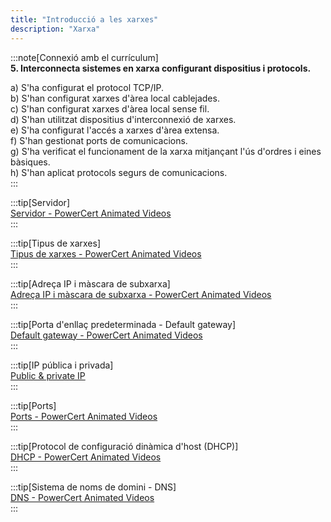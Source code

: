 ```yaml
---  
title: "Introducció a les xarxes"  
description: "Xarxa"  
---  
```


:::note[Connexió amb el currículum]  
**5. Interconnecta sistemes en xarxa configurant dispositius i protocols.**    

a) S'ha configurat el protocol TCP/IP.  
b) S'han configurat xarxes d'àrea local cablejades.  
c) S'han configurat xarxes d'àrea local sense fil.  
d) S'han utilitzat dispositius d'interconnexió de xarxes.  
e) S'ha configurat l'accés a xarxes d'àrea extensa.  
f) S'han gestionat ports de comunicacions.  
g) S'ha verificat el funcionament de la xarxa mitjançant l'ús d'ordres i eines bàsiques.  
h) S'han aplicat protocols segurs de comunicacions.  
:::  

:::tip[Servidor]  
[Servidor - PowerCert Animated Videos](https://www.youtube.com/watch?v=UjCDWCeHCzY)  
:::  

:::tip[Tipus de xarxes]  
[Tipus de xarxes - PowerCert Animated Videos](https://www.youtube.com/watch?v=po8ZFG0Xc4Q)  
:::  

:::tip[Adreça IP i màscara de subxarxa]  
[Adreça IP i màscara de subxarxa - PowerCert Animated Videos](https://www.youtube.com/watch?v=s_Ntt6eTn94)  
:::  

:::tip[Porta d'enllaç predeterminada - Default gateway]  
[Default gateway - PowerCert Animated Videos](https://www.youtube.com/watch?v=pCcJFdYNamc)  
:::  

:::tip[IP pública i privada]  
[Public & private IP](https://www.youtube.com/watch?v=po8ZFG0Xc4Q)  
:::  

:::tip[Ports]  
[Ports - PowerCert Animated Videos](https://www.youtube.com/watch?v=g2fT-g9PX9o)  
:::  

:::tip[Protocol de configuració dinàmica d'host (DHCP)]  
[DHCP - PowerCert Animated Videos](https://www.youtube.com/watch?v=e6-TaH5bkjo)  
:::  

:::tip[Sistema de noms de domini - DNS]  
[DNS - PowerCert Animated Videos](https://www.youtube.com/watch?v=mpQZVYPuDGU)  
:::